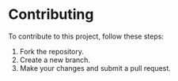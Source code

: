 # Contributing
To contribute to this project, follow these steps:
1. Fork the repository.
2. Create a new branch.
3. Make your changes and submit a pull request.
